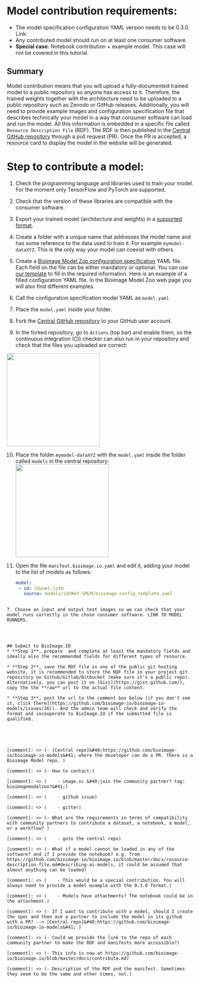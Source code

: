 # Model contribution requirements:

- The model specification configuration YAML version needs to be 0.3.0. Link: 
- Any contributed model should run on at least one consumer software.
- **Special case**: Notebook contribution + example model. This case will not  be covered in this tutorial. 

## Summary

Model contribution means that you will upload a fully-documented trained model to a public repository so anyone has access to it. 
Therefore, the trained weights together with the architecture need to be uploaded to a public repository such as Zenodo or GitHub releases. 
Additionally, you will need to provide example images and configuration specification file that describes technically your model in a way that 
consumer software can load and run the model. All this information is embedded in a specific file called `Resource Description File` (RDF). 
The RDF is then published in the [Central GitHub repository](https://github.com/bioimage-io/bioimage-io-models) through a pull request (PR). 
Once the PR is accepted, a resource card to display the model in the website will be generated.


# Step to contribute a model:
1. Check the programming language and libraries used to train your model. For the moment only TensorFlow and PyTorch are supported.
2. Check that the version of these libraries are compatible with the consumer software.
3. Export your trained model (architecture and weights) in a [supported format](https://github.com/bioimage-io/configuration/blob/master/supported_formats_and_operations.md#weight-formats).
4. Create a folder with a unique name that addresses the model name and has some reference to the data used to train it. For example `mymodel-dataXYZ`. This is the only way your model can coexist with others.

5. Create a [Bioimage Model Zoo configuration specification](https://github.com/bioimage-io/configuration/blob/master/README.md) YAML file.
   Each field on the file can be either mandatory or optional. You can use [our template](https://github.com/bioimage-io/bioimage-io-models/pull/55/files#diff-f6c64be5b9d764d0964654908b2ed4495fccc7624e58e9360bfdc6cef169edbe) to fill in the required information. 
   Here is an example of a filled configuration YAML file. In the Bioimage Model Zoo web page you will also find different examples. 
   
6. Call the configuration specification model YAML as `model.yaml`. 
7. Place the `model.yaml` inside your folder. 
9. Fork the [Central GitHub repository](https://github.com/bioimage-io/bioimage-io-models) to your GitHub user account.
10. In the forked repository, go to `Actions` (top bar) and enable them, so the continuous integration (CI) checker can also run in your repository and check that the files you uploaded are correct:
   <img src="https://github.com/esgomezm/bioimage.io/raw/master/docs/assests/contribute_models/enable_actions.png" align="center" width="250"/>
   
10. Place the folder `mymodel-dataXYZ` with the `model.yaml` inside the folder called `models` in the central repository:
    <img src="https://github.com/esgomezm/bioimage.io/raw/master/docs/assests/contribute_models/dummy_model_folder.png" align="center" width="250"/>
    
11. Open the file `manifest.bioimage.io.yaml` and edit it, adding your model to the list of models as follows:
    ```yaml
    model:
     - id: 2dunet-lstm
       source: models/2dUNet-SMLM/bioimage.config_template.yaml       
   ```

7. Choose an input and output test images so we can check that your model runs correctly in the chose consumer software. LINK TO MODEL RUNNERS.




## Submit to BioImage.IO
* **Step 1**, prepare  and complete at least the mandatory fields and ideally also the recommended fields for different types of resource.

* **Step 2**, save the RDF file in one of the public git hosting website, it is recommended to store the RDF file in your project git repository on Github/Gitlab/Bitbucket (make sure it's a public repo). Alternatively, you can post it on [Gist](https://gist.github.com/), copy the the **raw** url to the actual file content.

* **Step 3**, post the url to the comment box below (if you don't see it, click [here](https://github.com/bioimage-io/bioimage-io-models/issues/26)). And the admin team will check and verify the format and incooperate to BioImage.IO if the submitted file is qualified.





[comment]: <> (- [Central repo]&#40;https://github.com/bioimage-io/bioimage-io-models&#41; where the developer can do a PR. There is a Bioimage Model repo. )

[comment]: <> (- How to contact:)

[comment]: <> (    - image.sc &#40;join the community partner? tag: bioimagemodelzoo?&#41;)

[comment]: <> (    - github issue)

[comment]: <> (    - gitter)

[comment]: <> (- What are the requirements in terms of compatibility with community partners to contribute a dataset, a notebook, a model, or a workflow? )

[comment]: <> (    - goto the central repo)

[comment]: <> (- What if a model cannot be loaded in any of the software? and if I provide the notebook? e.g. from https://github.com/bioimage-io/bioimage.io/blob/master/docs/resource-description-file.md#describing-ai-models, it could be assumed that almost anything can be loaded)

[comment]: <> (    - This would be a special contribution. You will always need to provide a model example with the 0.3.0 format.)

[comment]: <> (    - Models have attachments? The notebook could be in the attachment.)

[comment]: <> (- If I want to contribute with a model, should I create the spec and then ask a partner to include the model in its github with a PR? --> [Central repo]&#40;https://github.com/bioimage-io/bioimage-io-models&#41; )

[comment]: <> (- Could we provide the link to the repo of each community partner to make the RDF and manifests more accessible?)

[comment]: <> (- This info is now at https://github.com/bioimage-io/bioimage.io/blob/master/docs/contribute.md)

[comment]: <> (- Description of the RDF and the manifest. Sometimes they seem to be the same and other times, not.)
